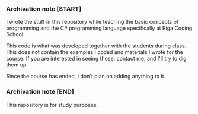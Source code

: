 ### Archivation note [START]
I wrote the stuff in this repository while teaching the basic concepts of programming and the C# programming language specifically at Riga Coding School.

This code is what was developed together with the students during class. This does not contain the examples I coded and materials I wrote for the course. If you are interested in seeing those, contact me, and I'll try to dig them up. 

Since the course has ended, I don't plan on adding anything to it.

### Archivation note [END]

This repository is for study purposes.
